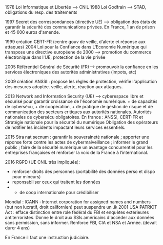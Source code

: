 1978 Loi Informatique et Libertés --> CNIL
1988 Loi Godfrain --> STAD, obligations du resp. des traitements

1997 Secret des correspondances (directive UE) --> obligation des états de garantir la sécurité des communications privées. En France, 1 an de prison et 45 000 euros d'amende.

1999 création CERT-FR (centre gouv de veille, d'alerte et réponse aux attaques) 
2004 Loi pour la Confiance dans L'Economie Numérique qui transpose une directive européene de 2000 --> promotion du commerce électronique dans l'UE, protection de la vie privée

2005 Référentiel Général de Sécurité (FR)--> promouvoir la confiance en les services électroniques des autorités administratives (impots, etc)

2009 création ANSSI : propose les règles de protection, vérifie l'application des mesures adoptée. veille, alerte, réaction aux attaques.

2013 Network and Information Security (UE) --> cyberespace libre et sécurisé pour garantir croissance de l'économie numérique. + de capacités de cybersécu, + de coopération, + de pratique de gestion de risque et de communication des secteurs critiques aux autorités nationales.
Autorités nationales de cybersécu obligatoires.
En france : ANSSI, CERT-FR et Stratégie nationale pour la sécurité du numérique
Obligation des opérateurs de notifier les incidents impactant leurs services essentiels.


2015 Stra nat secnum : garantir la souveraineté nationale ; apporter une réponse forte contre les actes de cybermalveillance ; informer le grand public ; faire de la sécurité numérique un avantage concurrentiel pour les entreprises françaises et renforcer la voix de la France à l’international.

2016 RGPD (UE CNIL très impliquée):
- renforcer droits des personnes (portabilité des données perso et dispo pour mineurs)
- reponsabiliser ceux qui traitent les données
- + de coop internationale pour crédibiliser

Mondial :
ICANN : Internet corporation for assigned names and numbers
(but non lucratif, droit californien)
peut suspendre un .ik
2001 USA PATRIOT Act : efface distinction entre role fédéral du FBI et enquêtes extérieures antiterroristes.
Donne le droit aux SSIs américains d'accèder aux données sans permission, sans informer.
Renforce FBI, CIA et NSA et Armée.
(devait durer 4 ans)

En France il faut une instruction judiciaire.








